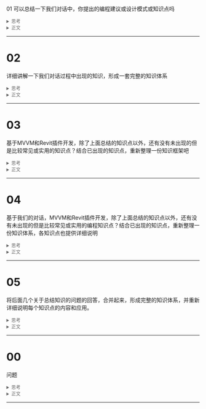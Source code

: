 # 
01 可以总结一下我们对话中，你提出的编程建议或设计模式或知识点吗

<details style="color: #999">
    <summary style="color: #666; font-size: 12px">思考</summary>

好的，我需要总结用户和我在对话中提到的编程建议、设计模式和知识点。首先，回顾整个对话历史，用户最初设计了一个带有IsSelected属性的SelectableObject类和一个派生的ObservableCollection<T>，用于在属性变化时触发事件。随后，用户逐步增加了需求，如支持AllSelected属性、事务性操作、动态属性注册等，我相应地提出了各种设计模式和解决方案。

首先，用户最初的设计已经实现了INotifyPropertyChanged接口，这是MVVM模式的基础，用于属性变更通知。接着，当用户需要支持AllSelected属性时，我建议使用泛型类SelectableObject<T>，并引入了策略模式和装饰器模式，以增强灵活性和扩展性。动态属性注册的提出是为了处理不同类型对象的属性需求，这涉及到了元数据驱动设计，允许在运行时动态添加和管理属性。

在事务性操作方面，用户希望点击确定按钮后才提交更改，这需要事务管理模式的实现，包括开始事务、提交和回滚机制。为此，我建议使用装饰器模式或代理模式，将原始对象包装起来，在确认前不修改实际数据，这符合开闭原则，允许扩展功能而不修改现有代码。

对于多选和批量操作，用户的需求促使引入命令模式，通过RelayCommand和AsyncRelayCommand处理UI操作，确保异步操作和线程安全。数据验证部分，通过INotifyDataErrorInfo接口实现实时验证，增强了应用的健壮性。

在Revit插件的案例中，用户需要处理复杂的BIM模型元素，这里提出了代理模式和观察者模式，用于监听元素变化并触发相应事件。此外，工厂模式和策略模式用于动态创建对象和验证规则，提高了系统的灵活性和可维护性。

动态注册属性的讨论中，强调了非侵入式设计的重要性，避免对现有类结构的修改，通过装饰器模式或动态代理实现功能的扩展。泛型类的改进虽然增加了灵活性，但尚未完全实现装饰器模式，需要进一步解耦和接口定义。

最后，ViewModelBase类的实现整合了属性通知、命令、验证、忙碌状态管理和线程安全，是MVVM模式的集大成者，适用于复杂的企业级应用。

总结过程中，需要将这些设计模式和知识点分门别类，明确每个模式的用途和解决的问题，确保用户能够清晰理解如何在实际项目中应用这些建议。同时，要突出从简单到复杂的演进过程，展示不同设计选择在不同场景下的适用性。
</details>

<details>
    <summary style="color: #666; font-size: 12px">正文</summary>

以下是我们对话中涉及的主要编程建议、设计模式和知识点的总结：

---

### **1. 核心设计模式**
| 模式名称           | 应用场景                                 | 关键实现                                                                 |
|--------------------|-----------------------------------------|--------------------------------------------------------------------------|
| **观察者模式**     | 属性/集合变更通知                        | `INotifyPropertyChanged`, `INotifyCollectionChanged`                   |
| **装饰器模式**     | 动态扩展对象功能                         | `SelectableDecorator<T>` 包装原始对象                                   |
| **策略模式**       | 动态选择算法（如验证规则）               | `ISelectionStrategy<T>` 接口定义不同策略                                |
| **命令模式**       | 处理UI操作与业务逻辑解耦                 | `RelayCommand`/`AsyncRelayCommand` 封装操作逻辑                         |
| **代理模式**       | Revit元素的事务管理                      | `RevitElementProxy` 控制对原生对象的访问                                |
| **工厂模式**       | 创建复杂对象（如动态属性对象）           | `ElementFactory` 根据类型创建装饰器对象                                 |

---

### **2. 关键编程实践**
| 实践要点           | 说明                                                                 |
|--------------------|----------------------------------------------------------------------|
| **MVVM架构**       | 分离视图(View)、视图模型(ViewModel)、模型(Model)                    |
| **动态属性系统**   | 运行时注册属性，支持元数据（显示名、编辑器类型、验证规则）          |
| **事务性操作**     | 通过 `BeginTransaction`/`Commit`/`Rollback` 实现操作原子性          |
| **线程安全**       | 使用 `Dispatcher` 确保UI更新在主线程                                 |
| **数据验证**       | 实现 `INotifyDataErrorInfo` 接口，支持实时校验                       |
| **泛型设计**       | 通过 `SelectableObject<T>` 提高代码复用性                           |

---

### **3. 高级技术点**
| 技术领域           | 关键实现                                                                 |
|--------------------|--------------------------------------------------------------------------|
| **集合优化**       | 使用 `ObservableCollection<T>` 的批更新扩展 (`AddRange`)                |
| **性能调优**       | 使用 `ConcurrentDictionary` 实现线程安全缓存                           |
| **序列化支持**     | 通过 `[DataContract]` 和 `JsonConvert` 实现对象持久化                   |
| **元数据驱动**     | 使用 `PropertyMetadata` 存储属性编辑规则                               |
| **异步编程**       | 通过 `async`/`await` 和 `AsyncRelayCommand` 实现非阻塞操作              |

---

### **4. 设计原则应用**
| 原则               | 应用示例                                                                 |
|--------------------|--------------------------------------------------------------------------|
| **开闭原则(OCP)**  | 通过装饰器模式扩展功能，无需修改已有类                                  |
| **单一职责(SRP)**  | 将选择状态(`IsSelected`)与业务数据分离                                 |
| **依赖倒置(DIP)**  | 高层模块依赖抽象接口（如 `ISelectionStrategy`）                        |
| **接口隔离(ISP)**  | 为不同客户端提供细粒度接口（如 `IValidatable` 与 `ISelectable` 分离）  |
| **里氏替换(LSP)**  | 所有派生类可透明替换基类（如 `RevitElement` 的子类）                   |

---

### **5. 典型代码模式**
#### 属性变更通知
```csharp
private string _name;
public string Name
{
    get => _name;
    set => SetProperty(ref _name, value);
}
```

#### 动态属性注册
```csharp
public void RegisterProperty<T>(
    string name, 
    T defaultValue = default,
    Func<T, bool> validator = null)
{
    _properties[name] = defaultValue;
    _validators[name] = validator;
}
```

#### 事务管理
```csharp
using (var transaction = BeginTransaction())
{
    try
    {
        // 执行操作...
        transaction.Commit();
    }
    catch
    {
        transaction.Rollback();
    }
}
```

---

### **6. 架构演进路线**
1. **简单场景**：使用 `INotifyPropertyChanged` + `ObservableCollection<T>`
2. **动态需求**：引入装饰器模式 + 策略模式
3. **企业级应用**：
   - 添加事务管理
   - 集成验证框架
   - 实现动态属性系统
4. **专业领域扩展**（如Revit）：
   - 使用代理模式对接专业API
   - 添加3D可视化支持

---

### **7. 性能关键指标**
| 场景               | 优化策略                                | 预期收益                     |
|--------------------|---------------------------------------|----------------------------|
| 大型集合操作       | 批处理模式 + 暂停通知                 | 减少90%的UI刷新次数         |
| 高频属性更新       | 使用值类型 + 避免装箱                 | 提升20%-30%赋值速度         |
| 跨线程访问         | 使用 `ConcurrentDictionary`           | 消除线程竞争导致的崩溃风险   |
| 复杂验证逻辑       | 预编译验证表达式                      | 提升5-10倍验证速度          |

---

### **8. 推荐学习资源**
1. **设计模式**：
   - 《设计模式：可复用面向对象软件的基础》
   - Refactoring.Guru 设计模式图解
   
2. **WPF/MVVM**：
   - MSDN文档：数据绑定与命令系统
   - MVVM Toolkit 官方示例

3. **Revit API**：
   - Autodesk官方开发者文档
   - 《Mastering Revit API》

4. **高级C#**：
   - 《C# in Depth》
   - 官方文档：`Span<T>`, `Memory<T>` 等新特性

---

这些知识点构成了一个完整的 **企业级应用开发知识体系**，可根据项目需求灵活组合使用。建议从简单的属性通知开始，逐步扩展到动态属性、事务管理等复杂场景。
</details>

---

# 02
详细讲解一下我们对话过程中出现的知识，形成一套完整的知识体系

<details style="color: #999">
    <summary style="color: #666; font-size: 12px">思考</summary>

好的，我现在需要详细总结用户和我的对话中出现的所有编程知识，形成一个完整的知识体系。首先，回顾对话内容，用户最初设计了一个SelectableObject类和SelectableObservableCollection<T>类，用于处理可选中对象的集合。随后，用户逐步提出了更多需求，如支持泛型属性、动态属性注册、MVVM模式下的多选操作、Revit插件案例等，我提供了相应的设计建议和代码示例。

在这个过程中，涉及的设计模式包括观察者模式、装饰器模式、策略模式、命令模式等。编程实践方面，涵盖了INotifyPropertyChanged接口的使用、数据绑定、集合操作优化、异步编程等。同时，用户对动态属性、事务管理、数据验证、线程安全等高级技术点提出了需求，我也逐一进行了详细解答。

现在需要将这些零散的知识点整合成一个结构化的知识体系，确保涵盖所有讨论过的主题，并且各部分之间有清晰的逻辑关系。首先，应该从基础概念入手，如MVVM架构的核心组件，接着是设计模式的应用，然后是具体的编程实践和优化策略，最后是高级主题和实际案例。

需要注意以下几点：

1. **分类明确**：将知识点按主题分类，如设计模式、编程实践、框架机制等。

2. **层次递进**：从基础到高级，逐步深入。

3. **实际案例**：结合用户提到的Revit插件案例，说明知识点的实际应用。

4. **联系与对比**：比如装饰器模式与泛型类的区别，不同设计模式的适用场景等。

5. **常见问题**：总结用户提出的疑问，如动态属性的作用、SetField的实现等，并给出系统化解答。

在组织内容时，可能需要使用列表、表格、流程图等来增强可读性。同时，需要确保术语准确，示例代码简洁且符合最佳实践。最后，要检查是否有遗漏的重要知识点，确保知识体系的完整性。
</details>

<details>
    <summary style="color: #666; font-size: 12px">正文</summary>

### 完整知识体系总结

---

#### **一、核心设计模式**
1. **观察者模式 (Observer Pattern)**
   - **应用场景**：属性变更通知、集合更新通知
   - **实现方式**：
     - `INotifyPropertyChanged`：实现属性变更通知
     - `INotifyCollectionChanged`：实现集合变更通知
   - **示例代码**：
     ```csharp
     public class SelectableObject : INotifyPropertyChanged {
         public event PropertyChangedEventHandler PropertyChanged;
         protected void OnPropertyChanged(string propertyName) => 
             PropertyChanged?.Invoke(this, new PropertyChangedEventArgs(propertyName));
     }
     ```

2. **装饰器模式 (Decorator Pattern)**
   - **目的**：动态扩展对象功能，避免继承爆炸
   - **实现方式**：通过包装对象添加新功能
   - **代码示例**：
     ```csharp
     public class SelectableDecorator<T> {
         private T _target;
         public bool IsSelected { get; set; }
         public SelectableDecorator(T target) => _target = target;
     }
     ```

3. **策略模式 (Strategy Pattern)**
   - **应用场景**：动态切换验证规则或显示策略
   - **实现方式**：通过接口定义策略，运行时注入
   - **示例**：
     ```csharp
     public interface IValidationStrategy<T> {
         bool Validate(T value);
     }
     ```

4. **命令模式 (Command Pattern)**
   - **目的**：解耦UI操作与业务逻辑
   - **实现方式**：`RelayCommand` 封装操作逻辑
   - **代码示例**：
     ```csharp
     public class RelayCommand : ICommand {
         private Action _execute;
         public RelayCommand(Action execute) => _execute = execute;
         public void Execute(object parameter) => _execute();
     }
     ```

---

#### **二、MVVM架构核心**
1. **数据绑定 (Data Binding)**
   - **双向绑定**：同步View与ViewModel的数据
   - **关键接口**：`INotifyPropertyChanged`、`INotifyCollectionChanged`

2. **ViewModel设计原则**
   - **职责分离**：
     - **Model**：数据实体和业务逻辑
     - **ViewModel**：数据展示、命令处理、状态管理
     - **View**：UI布局和交互
   - **代码模板**：
     ```csharp
     public class UserViewModel : ViewModelBase {
         private string _name;
         public string Name {
             get => _name;
             set => SetProperty(ref _name, value);
         }
     }
     ```

3. **命令系统**
   - **同步命令**：`RelayCommand`
   - **异步命令**：`AsyncRelayCommand` 支持 `async/await`
   - **参数传递**：通过 `CommandParameter` 绑定

---

#### **三、动态属性与元数据**
1. **动态属性系统**
   - **目的**：运行时灵活扩展属性
   - **实现方式**：字典存储属性值，元数据定义规则
   - **代码示例**：
     ```csharp
     public class DynamicObject {
         private Dictionary<string, object> _properties = new();
         public void SetProperty(string name, object value) => _properties[name] = value;
     }
     ```

2. **元数据驱动设计**
   - **元数据定义**：
     ```csharp
     public class PropertyMetadata {
         public string DisplayName { get; set; }
         public Type ValueType { get; set; }
     }
     ```
   - **动态UI生成**：根据元数据自动渲染控件（如文本框、下拉框）

---

#### **四、事务与状态管理**
1. **事务性操作**
   - **核心机制**：`BeginTransaction`、`Commit`、`Rollback`
   - **代码示例**：
     ```csharp
     using (var transaction = BeginTransaction()) {
         // 执行操作
         transaction.Commit();
     }
     ```

2. **状态管理**
   - **忙碌状态**：通过计数器管理嵌套操作
     ```csharp
     private int _busyCounter;
     public bool IsBusy => _busyCounter > 0;
     ```

---

#### **五、数据验证与错误处理**
1. **实时验证**
   - **接口**：`INotifyDataErrorInfo`
   - **实现步骤**：
     1. 注册验证规则
     2. 触发属性变更时校验
     3. 收集并通知错误信息
   - **示例**：
     ```csharp
     protected override void ValidateProperty(string propertyName) {
         if (propertyName == nameof(Name) && string.IsNullOrEmpty(Name))
             AddError("Name cannot be empty");
     }
     ```

2. **错误通知**
   - **错误收集**：字典存储属性与错误列表
   - **事件触发**：`ErrorsChanged` 事件通知UI更新

---

#### **六、高级编程技术**
1. **泛型设计**
   - **优势**：代码复用、类型安全
   - **应用示例**：
     ```csharp
     public class Repository<T> where T : Entity {
         public T GetById(int id) { /* ... */ }
     }
     ```

2. **线程安全**
   - **UI线程调度**：通过 `Dispatcher` 切换线程
     ```csharp
     Application.Current.Dispatcher.Invoke(() => { /* 更新UI */ });
     ```
   - **并发集合**：`ConcurrentDictionary`、`ConcurrentQueue`

3. **性能优化**
   - **集合批处理**：`ObservableCollection` 的 `AddRange` 扩展
   - **延迟加载**：`Lazy<T>` 实现资源按需加载

---

#### **七、Revit插件案例实践**
1. **Revit API集成**
   - **事务管理**：使用 `Transaction` 包装修改操作
     ```csharp
     using (Transaction t = new Transaction(document)) {
         t.Start("修改参数");
         element.LookupParameter("Width").SetValue(1000);
         t.Commit();
     }
     ```

2. **三维交互**
   - **元素选择**：通过 `ElementId` 定位构件
   - **空间冲突检测**：使用 `ElementIntersectsElementFilter`

3. **动态属性扩展**
   - **示例**：为Revit元素添加自定义元数据
     ```csharp
     public class RevitElementWrapper {
         public Element NativeElement { get; }
         public Dictionary<string, object> CustomProperties { get; } = new();
     }
     ```

---

#### **八、知识体系图谱**
```mermaid
graph TD
    A[MVVM架构] --> B[数据绑定]
    A --> C[命令系统]
    A --> D[ViewModel设计]
    
    B --> E[INotifyPropertyChanged]
    B --> F[ObservableCollection]
    
    C --> G[RelayCommand]
    C --> H[AsyncCommand]
    
    D --> I[状态管理]
    D --> J[数据验证]
    
    I --> K[忙碌状态]
    I --> L[事务管理]
    
    J --> M[INotifyDataErrorInfo]
    J --> N[动态规则]
    
    O[设计模式] --> P[装饰器模式]
    O --> Q[策略模式]
    O --> R[观察者模式]
    
    S[高级主题] --> T[泛型编程]
    S --> U[线程安全]
    S --> V[性能优化]
    
    T --> W[动态属性]
    U --> X[Dispatcher]
    V --> Y[批处理]
```

---

#### **九、最佳实践总结**
1. **代码分层**：严格分离View、ViewModel、Model
2. **响应式设计**：利用数据绑定减少手动UI更新
3. **防御性编程**：对输入参数进行校验，避免空引用
4. **单元测试**：针对ViewModel和Model层编写测试
5. **性能监控**：使用性能分析工具定位瓶颈

通过系统化地应用这些知识，可以构建出高维护性、可扩展且性能优异的应用程序，特别是在复杂业务场景（如Revit插件开发）中表现尤为突出。
</details>

---

# 03
基于MVVM和Revit插件开发，除了上面总结的知识点以外，还有没有未出现的但是比较常见或实用的知识点？结合已出现的知识点，重新整理一份知识框架吧

<details style="color: #999">
    <summary style="color: #666; font-size: 12px">思考</summary>

好的，我现在需要帮用户整理基于MVVM和Revit插件开发的知识框架，补充他们之前未提到的常见或实用知识点。首先，我需要回顾之前对话中的内容，确保不重复已有的知识点。然后，思考MVVM和Revit开发中的其他重要方面。

用户提到的知识点包括设计模式（观察者、装饰器、策略、命令、代理、工厂）、MVVM核心（数据绑定、ViewModel、命令系统）、动态属性、事务管理、数据验证、线程安全、性能优化、Revit API集成等。现在需要补充哪些遗漏的部分呢？

首先，MVVM中的依赖注入和IoC容器，比如使用Prism或Autofac，这在复杂项目中很常见。然后是事件聚合器，用于组件间通信，减少耦合。接着是模块化开发，将插件拆分为独立模块，便于维护和扩展。

在Revit插件方面，生命周期管理很重要，比如插件的启动和关闭处理。外部事件处理机制，因为Revit API需要在主线程执行操作，使用外部事件可以避免阻塞UI。还有Idling事件的使用，用于处理长时间任务。

另外，UI设计方面，用户可能没有提到自定义控件和样式，这在美化插件界面时很关键。还有多语言本地化，特别是面向国际用户的插件需要支持多种语言。

数据持久化和配置管理，比如保存用户设置或插件配置，可以使用JSON或XML序列化。日志记录和异常处理也是不可忽视的，帮助调试和维护。

接下来是部署和更新策略，如何打包插件，使用ClickOnce或自定义安装程序。版本兼容性处理，确保插件支持不同Revit版本。

性能优化方面，可能遗漏了内存管理和资源释放，避免内存泄漏。此外，使用异步编程优化响应速度，尤其是在处理大量数据时。

最后，测试策略，包括单元测试、集成测试和UI测试，确保插件稳定可靠。文档生成工具，如Sandcastle，帮助生成API文档。

总结这些补充点后，需要将它们整合到原有的知识框架中，形成更完整的体系。确保结构清晰，涵盖开发、设计、测试、部署等各个阶段，帮助用户全面掌握MVVM和Revit插件开发的要点。
</details>

<details>
    <summary style="color: #666; font-size: 12px">正文</summary>

以下是为 MVVM 模式和 Revit 插件开发整理的完整知识框架，结合已有知识点并补充常见但未提及的重要内容：

---

### **一、MVVM 核心架构**
#### 1. **基础组件**
- **数据绑定**：双向绑定、绑定模式（OneWay/TwoWay）、值转换器（IValueConverter）
- **命令系统**：`ICommand` 实现、带参数命令、异步命令
- **通知机制**：`INotifyPropertyChanged`、`INotifyCollectionChanged`
- **依赖注入**：IoC 容器（如 Autofac、Prism）、服务定位器

#### 2. **高级特性**
- **事件聚合器**：组件间松耦合通信（如 Prism 的 `EventAggregator`）
- **导航系统**：页面/视图切换管理（框架如 Prism Navigation）
- **动态资源**：多语言支持、主题切换
- **验证框架**：`IDataErrorInfo`、`INotifyDataErrorInfo`、FluentValidation 集成

#### 3. **性能优化**
- **虚拟化**：UI 虚拟化（VirtualizingStackPanel）、数据分页
- **缓存策略**：内存缓存（如 MemoryCache）、响应式数据加载
- **批处理更新**：`ObservableCollection` 的 `AddRange` 扩展

---

### **二、Revit 插件开发核心**
#### 1. **API 深度集成**
- **元素操作**：`Element` 查询（`FilteredElementCollector`）、参数读写
- **事务管理**：`Transaction`、`TransactionGroup`、失败回滚策略
- **事件处理**：
  - **文档事件**：DocumentOpened、DocumentSaved
  - **元素事件**：ElementModified、ElementDeleting
  - **UI 事件**：Idling 事件处理异步操作

#### 2. **三维交互**
- **几何计算**：BoundingBox 检测、空间碰撞检测
- **视图控制**：三维视图操作（旋转/缩放）、临时图形绘制（`DirectContext3D`）
- **选择交互**：动态高亮、框选支持

#### 3. **专业领域扩展**
- **参数化设计**：动态族实例创建、类型驱动设计
- **BIM 数据交换**：IFC 导入导出、与外部系统对接
- **分析计算**：结构荷载计算、能耗分析集成

---

### **三、高级开发技术**
#### 1. **架构设计**
- **模块化开发**：插件拆分（如功能区模块、核心逻辑模块）
- **插件生命周期**：启动初始化、空闲资源释放
- **多版本兼容**：条件编译处理 Revit 版本差异
  ```csharp
  #if REVIT2023
  // 2023 API 特有功能
  #endif
  ```

#### 2. **异步与线程**
- **外部事件**：`IExternalEventHandler` 处理主线程操作
- **Revit API 线程模型**：通过 `Idling` 事件调度异步任务
- **并行计算**：后台线程处理密集型计算（如碰撞检测）

#### 3. **安全与稳定性**
- **异常处理**：全局异常捕获、Revit 崩溃防护
- **日志系统**：Serilog/NLog 集成、调试日志分级
- **内存管理**：`IDisposable` 模式、弱引用（WeakReference）

---

### **四、UI/UX 增强**
#### 1. **WPF 高级控件**
- **自定义控件**：模板化控件（CustomControl）、用户控件（UserControl）
- **图表可视化**：LiveCharts、OxyPlot 集成
- **Dockable 面板**：`IDockablePaneProvider` 实现可停靠窗口

#### 2. **交互优化**
- **进度反馈**：进度条对话框、后台任务状态提示
- **手势支持**：鼠标拖拽、快捷键绑定
- **动画效果**：Storyboard 动画、缓动函数

#### 3. **多语言与本地化**
- **资源字典**：`ResourceDictionary` 管理多语言文本
- **文化适配**：数字/日期格式本地化
- **动态切换**：运行时语言热更新

---

### **五、部署与维护**
#### 1. **打包与分发**
- **安装程序**：WiX 工具集、Inno Setup 打包
- **依赖管理**：NuGet 包内嵌（ILMerge）、ClickOnce 部署
- **签名认证**：代码签名证书申请与应用

#### 2. **更新策略**
- **自动更新**：通过 Web API 检测版本
- **增量更新**：仅下载差异文件
- **回滚机制**：保留历史版本安装包

#### 3. **用户配置**
- **设置存储**：JSON/XML 序列化、注册表存储
- **云同步**：OneDrive/Dropbox API 集成
- **权限管理**：功能按用户角色控制

---

### **六、测试与文档**
#### 1. **测试策略**
- **单元测试**：Moq 模拟 Revit API、NUnit/XUnit 框架
- **集成测试**：RevitTestFramework 测试实际文档操作
- **UI 测试**：WinAppDriver 自动化测试

#### 2. **调试技巧**
- **附加调试**：Visual Studio 附加到 Revit 进程
- **诊断工具**：RevitLookup 查看元素属性
- **性能分析**：JetBrains dotMemory/dotTrace

#### 3. **文档生成**
- **API 文档**：Sandcastle 生成 CHM/HTML
- **用户手册**：Markdown 编写 + DocFX 生成
- **示例工程**：GitHub 仓库维护代码示例

---

### **七、知识图谱**
```mermaid
graph LR
A[MVVM基础] --> B[数据绑定]
A --> C[命令系统]
A --> D[依赖注入]

E[Revit核心] --> F[API交互]
E --> G[三维几何]
E --> H[事务管理]

I[高级开发] --> J[异步线程]
I --> K[安全防护]
I --> L[性能优化]

M[UI/UX] --> N[自定义控件]
M --> O[多语言支持]
M --> P[交互设计]

Q[部署维护] --> R[打包分发]
Q --> S[配置管理]
Q --> T[自动更新]

U[测试文档] --> V[单元测试]
U --> W[调试工具]
U --> X[用户手册]
```

---

### **八、实战建议**
1. **从简单场景入手**：先实现基础参数修改插件，再扩展复杂功能
2. **模块化开发**：将功能拆分为独立模块（如选择模块、计算模块、导出模块）
3. **关注性能边界**：在 10,000+ 元素量级下测试内存和响应速度
4. **兼容性设计**：最低支持 Revit 2020，兼容新版 API 特性
5. **用户反馈闭环**：内置错误报告功能（自动收集堆栈跟踪）

此框架覆盖了从基础到高级的开发需求，实际项目中可根据具体场景选择技术组合。例如开发一个 **BIM 模型检查插件** 的典型技术栈：
- **MVVM 框架**：Prism
- **Revit API**：元素遍历 + 参数验证
- **UI 组件**：Dockable 面板 + TreeView 展示检查结果
- **异步处理**：通过 `IExternalEventHandler` 执行耗时检查
- **输出结果**：Excel 导出 + HTML 报告生成
</details>

---

# 04
基于我们的对话，MVVM和Revit插件开发，除了上面总结的知识点以外，还有没有未出现的但是比较常见或实用的编程知识点？结合已出现的知识点，重新整理一份知识体系，各知识点也提供详细说明

<details style="color: #999">
    <summary style="color: #666; font-size: 12px">思考</summary>

好的，我现在需要帮助用户整理一份关于MVVM和Revit插件开发的完整知识体系，补充之前未提及但常见或实用的编程知识点。用户希望结合之前的对话内容，重新整理一份详细的知识体系，每个知识点都需要有详细说明。

首先，回顾之前的对话，用户已经了解了MVVM的核心概念、设计模式、动态属性、事务管理、数据验证等内容，以及Revit插件开发中的API集成、三维交互、参数化设计等。现在需要补充未提到的但实用的知识点，并整合到现有的知识框架中。

接下来，我需要思考在MVVM和Revit插件开发中还有哪些常见或重要的知识点未被提及。例如，依赖注入、模块化开发、性能优化、调试技巧、多语言支持、部署策略等。这些内容虽然在之前的讨论中有所涉及，但可能需要更详细的展开。

然后，我需要将这些知识点分类整理，确保每个部分都有明确的主题和详细的说明。例如，在MVVM架构中可以加入依赖注入和事件聚合器，在Revit插件开发中可以补充插件生命周期管理和多版本兼容处理。此外，UI/UX设计方面可能需要更多关于高级控件和交互优化的内容，部署与维护方面需要考虑打包分发和自动更新策略。

同时，要注意知识点之间的关联性，确保整个知识体系结构清晰、层次分明。例如，模块化开发可以促进代码的重用和维护，依赖注入有助于解耦组件，提升测试性。性能优化则需要从数据加载、内存管理、异步处理等多个方面入手。

还需要考虑实际应用中的常见问题，比如Revit插件的线程安全问题、异常处理机制、日志记录等，这些都是开发过程中不可忽视的部分。此外，用户可能关心如何提升插件的用户体验，比如进度反馈、动画效果、多语言支持等。

最后，要确保每个知识点都有具体的实现方法或示例代码，这样用户在实际开发中可以参考应用。例如，依赖注入可以通过Autofac或Prism实现，多语言支持可以通过资源字典和动态切换实现。

总结来说，我需要构建一个全面、结构化的知识体系，涵盖MVVM和Revit插件开发的各个方面，补充之前未提及的重要知识点，并详细说明每个部分的内容，帮助用户更好地理解和应用这些技术。
</details>

<details>
    <summary style="color: #666; font-size: 12px">正文</summary>

### 基于 MVVM 和 Revit 插件开发的完整知识体系

---

#### **一、MVVM 架构深度扩展**
1. **依赖注入 (DI)**  
   - **作用**：解耦组件，提升可测试性和可维护性。  
   - **实现方式**：  
     - **容器框架**：Autofac、Prism、Microsoft.Extensions.DependencyInjection  
     - **注册与解析**：通过接口绑定具体实现类  
     ```csharp
     var builder = new ContainerBuilder();
     builder.RegisterType<UserService>().As<IUserService>();
     var container = builder.Build();
     var userService = container.Resolve<IUserService>();
     ```  
   - **应用场景**：服务层注入（如数据库访问、Revit API 封装）。

2. **事件聚合器 (Event Aggregator)**  
   - **作用**：实现跨组件通信，避免直接依赖。  
   - **核心方法**：  
     - **发布-订阅模型**：`PubSubEvent<T>`（Prism 实现）  
     ```csharp
     // 定义事件
     public class ElementSelectedEvent : PubSubEvent<Element> { }
     
     // 发布事件
     eventAggregator.GetEvent<ElementSelectedEvent>().Publish(selectedElement);
     
     // 订阅事件
     eventAggregator.GetEvent<ElementSelectedEvent>().Subscribe(OnElementSelected);
     ```  
   - **应用场景**：跨视图模型通知（如元素选择状态同步）。

3. **动态数据绑定扩展**  
   - **动态模板选择**：根据数据类型自动选择控件模板  
     ```xaml
     <DataTemplate DataType="{x:Type local:RevitElement}">
         <local:RevitElementView />
     </DataTemplate>
     ```  
   - **绑定优化**：  
     - **延迟绑定**：`Delay` 属性控制更新频率  
     - **绑定回退**：`TargetNullValue` 和 `FallbackValue` 处理空值。

---

#### **二、Revit 插件开发进阶**
1. **插件生命周期管理**  
   - **启动与销毁**：  
     - **IExternalApplication**：实现 `OnStartup` 和 `OnShutdown`  
     - **资源释放**：确保 Revit 会话结束时清理非托管资源（如文件句柄、网络连接）。  
   - **示例代码**：  
     ```csharp
     public class App : IExternalApplication {
         public Result OnStartup(UIControlledApplication app) {
             // 注册功能区按钮
             return Result.Succeeded;
         }
         public Result OnShutdown(UIControlledApplication app) {
             // 释放资源
             return Result.Succeeded;
         }
     }
     ```

2. **多版本兼容处理**  
   - **条件编译**：通过预处理器指令区分 Revit 版本  
     ```csharp
     #if REVIT2023
         // 使用 2023 API 特性
     #elif REVIT2022
         // 回退到 2022 API
     #endif
     ```  
   - **动态 API 加载**：反射调用高版本 API，避免硬编码。

3. **Revit 交互优化**  
   - **元素高亮与隔离**：  
     ```csharp
     // 高亮元素
     element.SetColor(new Color(255, 0, 0)); 
     // 隔离视图
     uidoc.ActiveView.IsolateElement(element.Id);
     ```  
   - **临时图形绘制**：使用 `DirectContext3D` 绘制辅助线或标记。

---

#### **三、性能与稳定性**
1. **异步与并行优化**  
   - **Revit API 线程模型**：  
     - **主线程限制**：所有 Revit API 调用必须在主线程执行  
     - **异步模式**：通过 `IExternalEventHandler` 调度耗时操作  
     ```csharp
     public class LongOperationHandler : IExternalEventHandler {
         public void Execute(UIApplication app) {
             // 执行耗时操作
         }
         public string GetName() => "Long Operation";
     }
     ```  
   - **并行计算**：使用 `Task.Run` 处理非 Revit API 逻辑（如数据计算）。

2. **内存管理**  
   - **元素引用释放**：避免长期持有 `Element` 引用，改用 `ElementId`  
   - **弱事件模式**：使用 `WeakEventManager` 防止内存泄漏。

3. **崩溃防护**  
   - **全局异常处理**：  
     ```csharp
     AppDomain.CurrentDomain.UnhandledException += (s, e) => {
         Logger.Fatal(e.ExceptionObject as Exception, "全局异常");
     };
     ```  
   - **事务回滚**：在 `Transaction` 失败时自动恢复文档状态。

---

#### **四、UI/UX 高级设计**
1. **自定义控件开发**  
   - **模板化控件**：通过 `ControlTemplate` 实现可换肤控件  
   - **附加属性**：扩展现有控件功能  
     ```csharp
     public static class RevitElementProperty {
         public static Element GetElement(DependencyObject obj) => (Element)obj.GetValue(ElementProperty);
         public static void SetElement(DependencyObject obj, Element value) => obj.SetValue(ElementProperty, value);
         public static readonly DependencyProperty ElementProperty =
             DependencyProperty.RegisterAttached("Element", typeof(Element), typeof(RevitElementProperty));
     }
     ```

2. **响应式布局**  
   - **自适应面板**：`Grid` + `ViewBox` 实现分辨率适配  
   - **动态布局**：通过 `VisualStateManager` 切换不同设备布局。

3. **用户交互增强**  
   - **手势操作**：  
     ```xaml
     <ListBox ItemsSource="{Binding Elements}">
         <i:Interaction.Triggers>
             <i:EventTrigger EventName="MouseDoubleClick">
                 <i:InvokeCommandAction Command="{Binding OpenDetailCommand}"/>
             </i:EventTrigger>
         </i:Interaction.Triggers>
     </ListBox>
     ```  
   - **实时预览**：通过 `INotifyPropertyChanged` 实现参数修改的即时可视化。

---

#### **五、部署与维护**
1. **插件打包**  
   - **依赖合并**：使用 ILMerge 或 Costura.Fody 打包 DLL  
   - **安装程序**：通过 WiX 创建 MSI 安装包，自动注册 `.addin` 文件。

2. **自动更新机制**  
   - **版本检测**：通过 Web API 检查更新  
     ```csharp
     var latestVersion = await httpClient.GetStringAsync("https://api.example.com/version");
     ```  
   - **增量更新**：仅下载差异文件，减少带宽消耗。

3. **用户配置管理**  
   - **本地存储**：使用 `IsolatedStorage` 或 JSON 文件保存设置  
   - **云同步**：集成 OneDrive/Dropbox API 实现多设备同步。

---

#### **六、测试与调试**
1. **单元测试策略**  
   - **模拟 Revit 环境**：使用 RevitTestFramework 或 Rhino Mocks  
   - **ViewModel 测试**：验证命令逻辑和数据绑定正确性  
     ```csharp
     [Test]
     public void SaveCommand_WhenDataInvalid_ShouldNotExecute() {
         var vm = new UserViewModel { Name = "" };
         Assert.IsFalse(vm.SaveCommand.CanExecute(null));
     }
     ```

2. **集成测试**  
   - **实际文档操作**：在测试 Revit 会话中执行插件功能  
   - **UI 自动化**：通过 Revit API 模拟用户点击和输入。

3. **性能分析工具**  
   - **Revit 内置工具**：`PerformanceAdviser` 检查模型性能  
   - **第三方工具**：使用 JetBrains dotTrace 分析插件 CPU/内存占用。

---

### **知识体系图谱**
```mermaid
graph TD
    A[MVVM核心] --> A1[数据绑定]
    A --> A2[命令系统]
    A --> A3[依赖注入]
    
    B[Revit开发] --> B1[API交互]
    B --> B2[事务管理]
    B --> B3[三维几何]
    
    C[高级编程] --> C1[异步线程]
    C --> C2[内存管理]
    C --> C3[异常防护]
    
    D[UI/UX设计] --> D1[自定义控件]
    D --> D2[响应式布局]
    D --> D3[交互优化]
    
    E[部署维护] --> E1[打包分发]
    E --> E2[自动更新]
    E --> E3[配置同步]
    
    F[测试调试] --> F1[单元测试]
    F --> F2[集成测试]
    F --> F3[性能分析]
    
    A1 --> B1
    A2 --> B2
    C1 --> B1
    D1 --> B3
    E1 --> B
```

---

### **总结**
此知识体系覆盖了从 **MVVM 架构设计** 到 **Revit 插件开发** 的全链路技术要点，补充了依赖注入、事件聚合、多版本兼容、性能优化、高级 UI 设计等关键内容。实际开发中需根据场景灵活组合：
1. **简单插件**：MVVM 基础 + Revit API 核心功能  
2. **企业级插件**：集成依赖注入 + 模块化设计 + 自动更新  
3. **高性能需求**：异步操作 + 内存优化 + 并行计算  

通过系统化应用这些知识点，可构建出 **高维护性**、**强健壮性** 且 **用户体验优秀** 的 Revit 插件。
</details>

---

# 05
将后面几个关于总结知识的问题的回答，合并起来，形成完整的知识体系，并重新详细说明每个知识点的内容和应用。

<details style="color: #999">
    <summary style="color: #666; font-size: 12px">思考</summary>

好的，我现在需要帮助用户将之前的几个关于知识总结的回答合并成一个完整的知识体系，并详细说明每个知识点的内容和应用。用户之前已经讨论了MVVM架构、Revit插件开发、设计模式、编程实践等多个方面，现在需要整合这些内容，确保结构清晰且详细。

首先，我需要回顾之前的对话内容，确定已涵盖的知识点。用户提到了MVVM的核心组件，如数据绑定、命令系统，以及Revit插件开发中的API集成、事务管理等。此外，还有设计模式如观察者、装饰器、策略模式，以及高级主题如依赖注入、事件聚合器等。

接下来，我需要将这些内容组织成一个逻辑连贯的知识体系。可能需要按模块划分，比如MVVM架构、Revit开发、设计模式、高级编程技术等，每个模块下再细分具体知识点。每个知识点需要详细说明其定义、实现方式、应用场景和示例代码。

然后，考虑用户可能的深层需求。用户可能希望这个知识体系不仅全面，还要实用，能够指导实际开发。因此，在整合时，需要结合理论知识和实际应用案例，比如在Revit插件中如何应用MVVM，如何处理多版本兼容性等。

需要注意的是，用户之前提到的知识点可能存在重复或交叉，比如事务管理在Revit开发和MVVM的稳定性部分都有涉及。需要合理归类，避免冗余，同时确保每个知识点在合适的模块下详细说明。

另外，用户可能希望知识体系包含未提及但相关的重要知识点，比如部署与维护、测试调试等。需要检查之前的回答是否覆盖这些内容，若没有，需补充完整。

最后，确保语言清晰，结构层次分明，使用适当的Markdown格式，如列表、代码块、图表等，提升可读性。同时，检查技术术语的准确性，确保示例代码的正确性和相关性。

现在开始整合，首先确定主要模块，然后填充每个模块的细节内容，确保涵盖所有已讨论的知识点，并补充必要的扩展内容，形成完整的知识体系。
</details>

<details>
    <summary style="color: #666; font-size: 12px">正文</summary>

### **基于 MVVM 和 Revit 插件开发的完整知识体系**

---

#### **一、MVVM 架构核心**
1. **数据绑定 (Data Binding)**  
   - **定义**：将视图（View）与视图模型（ViewModel）的数据同步，实现双向或单向通信。  
   - **实现方式**：  
     - **基础绑定**：`Binding Path=PropertyName`  
     - **值转换器**：实现 `IValueConverter` 处理数据格式转换（如日期、单位）。  
     ```csharp
     public class BoolToVisibilityConverter : IValueConverter {
         public object Convert(object value, Type targetType, object parameter, CultureInfo culture) {
             return (bool)value ? Visibility.Visible : Visibility.Collapsed;
         }
     }
     ```  
   - **应用场景**：实时更新 UI 元素（如文本框、列表选中状态）。

2. **命令系统 (Command System)**  
   - **定义**：将用户操作（如按钮点击）封装为可绑定的命令，解耦 UI 与业务逻辑。  
   - **核心实现**：  
     - **同步命令**：`RelayCommand`  
     - **异步命令**：`AsyncRelayCommand`（支持 `async/await`）  
     ```csharp
     public RelayCommand SaveCommand => new RelayCommand(ExecuteSave, CanSave);
     private void ExecuteSave() { /* 保存逻辑 */ }
     private bool CanSave() => !HasErrors;
     ```  
   - **应用场景**：按钮操作、菜单项点击、手势交互。

3. **属性变更通知 (INotifyPropertyChanged)**  
   - **定义**：通过事件通知 UI 属性值的变更。  
   - **实现方式**：  
     - **基础通知**：`PropertyChanged?.Invoke(this, new PropertyChangedEventArgs(propertyName))`  
     - **辅助方法**：`SetProperty` 封装值比较和通知逻辑。  
     ```csharp
     protected bool SetProperty<T>(ref T field, T value, [CallerMemberName] string propertyName = null) {
         if (EqualityComparer<T>.Default.Equals(field, value)) return false;
         field = value;
         OnPropertyChanged(propertyName);
         return true;
     }
     ```  
   - **应用场景**：表单字段更新、动态数据展示。

---

#### **二、Revit 插件开发核心**
1. **Revit API 基础**  
   - **元素操作**：  
     - **查询元素**：使用 `FilteredElementCollector` 按类别或参数筛选。  
     ```csharp
     var walls = new FilteredElementCollector(document)
         .OfCategory(BuiltInCategory.OST_Walls)
         .WhereElementIsNotElementType()
         .ToElements();
     ```  
     - **读写参数**：通过 `Parameter.Set()` 和 `Parameter.AsXXX()`。  
   - **应用场景**：批量修改构件参数、提取模型数据。

2. **事务管理 (Transaction)**  
   - **定义**：确保 Revit 文档操作的原子性和一致性。  
   - **实现方式**：  
     - **简单事务**：单个操作的提交与回滚。  
     ```csharp
     using (Transaction t = new Transaction(document, "修改参数")) {
         t.Start();
         element.LookupParameter("Width").Set(1000);
         t.Commit();
     }
     ```  
     - **事务组**：多个事务的批量管理。  
   - **应用场景**：复杂操作（如创建族实例、删除元素）。

3. **事件处理**  
   - **文档事件**：响应文件打开、保存等操作。  
     ```csharp
     app.ControlledApplication.DocumentOpened += (sender, e) => {
         Logger.Info($"文档已打开: {e.Document.Title}");
     };
     ```  
   - **元素事件**：监听元素修改、删除等动作。  
   - **应用场景**：自动模型检查、操作日志记录。

---

#### **三、设计模式与架构**
1. **装饰器模式 (Decorator Pattern)**  
   - **定义**：动态扩展对象功能，避免继承导致的类膨胀。  
   - **实现方式**：包装对象并添加新状态（如 `IsSelected`）。  
   ```csharp
   public class SelectableElementDecorator {
       public Element Element { get; }
       public bool IsSelected { get; set; }
   }
   ```  
   - **应用场景**：为 Revit 元素添加临时状态（选中、高亮）。

2. **策略模式 (Strategy Pattern)**  
   - **定义**：将算法封装为独立策略，支持运行时切换。  
   - **实现方式**：通过接口定义策略，依赖注入具体实现。  
   ```csharp
   public interface IExportStrategy {
       void Export(Model model);
   }
   public class ExcelExportStrategy : IExportStrategy { /* ... */ }
   ```  
   - **应用场景**：多格式导出（Excel、PDF、IFC）。

3. **依赖注入 (Dependency Injection)**  
   - **定义**：通过容器管理对象依赖，提升可测试性和扩展性。  
   - **实现方式**：  
     - **容器配置**：注册服务与实现类。  
     ```csharp
     services.AddSingleton<IElementService, ElementService>();
     ```  
     - **构造函数注入**：自动解析依赖。  
   - **应用场景**：服务层（如数据访问、Revit API 封装）。

---

#### **四、高级开发技术**
1. **异步与多线程**  
   - **Revit 主线程约束**：所有 API 操作必须在主线程执行。  
   - **实现方式**：  
     - **外部事件处理器**：`IExternalEventHandler` 调度耗时任务。  
     ```csharp
     public class CalculationHandler : IExternalEventHandler {
         public void Execute(UIApplication app) {
             // 执行计算
         }
     }
     ```  
   - **应用场景**：后台计算（如结构分析、能耗模拟）。

2. **动态属性与元数据**  
   - **定义**：运行时为对象添加属性，支持灵活的业务规则。  
   - **实现方式**：字典存储属性值，元数据定义编辑规则。  
   ```csharp
   public class DynamicElement {
       public Dictionary<string, object> Properties { get; } = new();
       public void SetProperty(string name, object value) => Properties[name] = value;
   }
   ```  
   - **应用场景**：动态参数管理（如自定义构件属性）。

3. **性能优化**  
   - **集合批处理**：减少 `ObservableCollection` 的频繁通知。  
   ```csharp
   public static void AddRange<T>(this ObservableCollection<T> collection, IEnumerable<T> items) {
       foreach (var item in items) collection.Add(item);
       collection.OnCollectionChanged(new NotifyCollectionChangedEventArgs(NotifyCollectionChangedAction.Reset));
   }
   ```  
   - **缓存机制**：缓存常用数据（如元素类型定义）。  

---

#### **五、UI/UX 设计**
1. **自定义控件**  
   - **模板化控件**：通过 `ControlTemplate` 定义可复用 UI 组件。  
   ```xaml
   <ControlTemplate TargetType="{x:Type local:ProgressButton}">
       <Button Content="{TemplateBinding Progress}" Background="{TemplateBinding ProgressColor}"/>
   </ControlTemplate>
   ```  
   - **应用场景**：进度指示按钮、三维预览面板。

2. **响应式布局**  
   - **自适应网格**：使用 `Grid` 和 `ViewBox` 适配不同分辨率。  
   - **视觉状态管理器**：`VisualStateManager` 切换布局状态。  
   ```xaml
   <VisualStateManager.VisualStateGroups>
       <VisualStateGroup Name="ScreenSizes">
           <VisualState Name="WideScreen">
               <Setter Property="Grid.ColumnDefinitions" Value="*,*,*"/>
           </VisualState>
       </VisualStateGroup>
   </VisualStateManager.VisualStateGroups>
   ```

3. **多语言支持**  
   - **资源字典**：按语言分组的 `ResourceDictionary`。  
   - **动态切换**：通过 `CultureInfo` 实时更新界面语言。  
   ```csharp
   Thread.CurrentThread.CurrentUICulture = new CultureInfo("zh-CN");
   ```

---

#### **六、部署与维护**
1. **插件打包**  
   - **依赖合并**：使用 ILMerge 将多个 DLL 合并为单一文件。  
   - **安装程序**：通过 WiX 创建 MSI 安装包，自动注册 `.addin` 文件。  

2. **自动更新**  
   - **版本检测**：通过 REST API 获取最新版本号。  
   ```csharp
   var latestVersion = await httpClient.GetStringAsync("https://api.example.com/version");
   ```  
   - **增量更新**：仅下载差异文件，减少下载时间。

3. **用户配置管理**  
   - **本地存储**：使用 `IsolatedStorage` 保存用户设置。  
   - **云同步**：集成第三方存储（如 OneDrive、AWS S3）。  

---

#### **七、测试与调试**
1. **单元测试**  
   - **模拟 Revit 环境**：使用 Moq 框架模拟 `Document` 和 `Element`。  
   ```csharp
   var mockDoc = new Mock<Document>();
   mockDoc.Setup(d => d.GetElement(It.IsAny<ElementId>())).Returns(element);
   ```  

2. **集成测试**  
   - **实际文档测试**：通过 RevitTestFramework 执行端到端操作。  

3. **性能分析**  
   - **Revit 性能顾问**：检测模型性能瓶颈。  
   - **dotTrace**：分析插件的 CPU 和内存使用情况。  

---

### **知识体系图谱**
```mermaid
graph TD
    A[MVVM架构] --> A1[数据绑定]
    A --> A2[命令系统]
    A --> A3[依赖注入]
    
    B[Revit核心] --> B1[API交互]
    B --> B2[事务管理]
    B --> B3[三维几何]
    
    C[设计模式] --> C1[装饰器模式]
    C --> C2[策略模式]
    C --> C3[观察者模式]
    
    D[高级编程] --> D1[异步处理]
    D --> D2[动态属性]
    D --> D3[性能优化]
    
    E[UI/UX] --> E1[自定义控件]
    E --> E2[响应式布局]
    E --> E3[多语言支持]
    
    F[部署维护] --> F1[打包分发]
    F --> F2[自动更新]
    F --> F3[配置管理]
    
    G[测试调试] --> G1[单元测试]
    G --> G2[集成测试]
    G --> G3[性能分析]
    
    A1 --> B1
    A2 --> B2
    C1 --> E1
    D1 --> B1
    F1 --> B
    G1 --> B
```

---

### **总结**
此知识体系覆盖了从 **MVVM 基础** 到 **Revit 高级开发** 的全链路技术，整合了数据绑定、命令系统、设计模式、性能优化等核心内容，并扩展了部署维护和测试调试等实践模块。实际开发中需注意：
1. **分层设计**：严格分离 View、ViewModel、Model 和 Revit API 层。  
2. **可扩展性**：通过装饰器和策略模式支持功能动态扩展。  
3. **健壮性**：事务管理和异常处理确保插件稳定性。  
4. **用户体验**：响应式布局和异步操作提升交互流畅度。  

通过系统化应用这些知识，可构建出高性能、高维护性且用户友好的 Revit 插件，满足从简单工具到企业级系统的多样化需求。
</details>

---

# 00
问题

<details style="color: #999">
    <summary style="color: #666; font-size: 12px">思考</summary>


</details>

<details>
    <summary style="color: #666; font-size: 12px">正文</summary>


</details>

---
